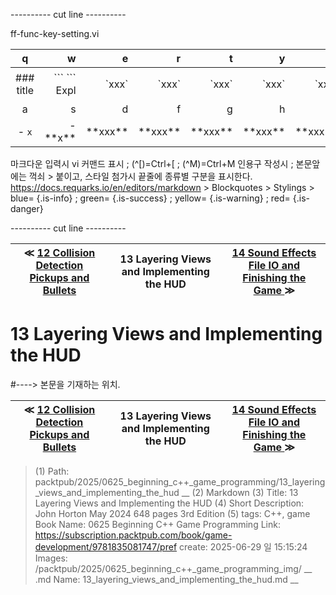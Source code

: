 
---------- cut line ----------

ff-func-key-setting.vi

| q     | w     | e     | r     | t     | y     | u     | i     | o     | p     |
:------:|------:|------:|------:|------:|------:|------:|------:|------:|------:|
|### title | \`\`\` \`\`\` Expl| \`xxx\`|\`xxx\`|\`xxx\`|\`xxx\`|\`xxx\`|\`xxx \`|\`xxx \`| 없 음 |
| a     | s     | d     | f     | g     | h     | j     | k     | l     |
|- `x`|- \*\*x\*\*| \*\*xxx\*\*| \*\*xxx\*\*| \*\*xxx\*\*| \*\*xxx\*\*| \*\*xxx\*\*| \*\*xxx\*\*| \*\*xxx\*\*|

마크다운 입력시 vi 커맨드 표시 ; (^[)=Ctrl+[ ; (^M)=Ctrl+M
인용구 작성시 ; 본문앞에는 꺽쇠 > 붙이고, 스타일 첨가시 끝줄에 종류별 구분을 표시한다.
https://docs.requarks.io/en/editors/markdown > Blockquotes > Stylings >
blue= {.is-info} ; green= {.is-success} ; yellow= {.is-warning} ; red= {.is-danger}

---------- cut line ----------

| ≪ [ 12 Collision Detection Pickups and Bullets ](/packtpub/2025/0625_beginning_c++_game_programming/12_collision_detection_pickups_and_bullets) | 13 Layering Views and Implementing the HUD | [ 14 Sound Effects File IO and Finishing the Game ](/packtpub/2025/0625_beginning_c++_game_programming/14_sound_effects_file_io_and_finishing_the_game) ≫ |
|:----:|:----:|:----:|

# 13 Layering Views and Implementing the HUD
#----> 본문을 기재하는 위치.



| ≪ [ 12 Collision Detection Pickups and Bullets ](/packtpub/2025/0625_beginning_c++_game_programming/12_collision_detection_pickups_and_bullets) | 13 Layering Views and Implementing the HUD | [ 14 Sound Effects File IO and Finishing the Game ](/packtpub/2025/0625_beginning_c++_game_programming/14_sound_effects_file_io_and_finishing_the_game) ≫ |
|:----:|:----:|:----:|

> (1) Path: packtpub/2025/0625_beginning_c++_game_programming/13_layering_views_and_implementing_the_hud __
> (2) Markdown
> (3) Title: 13 Layering Views and Implementing the HUD
> (4) Short Description: John Horton May 2024 648 pages 3rd Edition
> (5) tags: C++, game
> Book Name: 0625 Beginning C++ Game Programming
> Link: https://subscription.packtpub.com/book/game-development/9781835081747/pref
> create: 2025-06-29 일 15:15:24
> Images: /packtpub/2025/0625_beginning_c++_game_programming_img/ __
> .md Name: 13_layering_views_and_implementing_the_hud.md __

